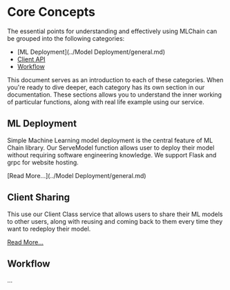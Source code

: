 # Core Concepts

The essential points for understanding and effectively using MLChain can be
grouped into the following categories:

- [ML Deployment](../Model Deployment/general.md)
- [Client API](../Client/general.md)
- [Workflow](#workflow)

This document serves as an introduction to each of these categories. When
you're ready to dive deeper, each category has its own section in our
documentation. These sections allows you to understand the inner working of particular functions, along with 
real life example using our service.

## ML Deployment
Simple Machine Learning model deployment is the central feature of ML Chain library.
Our ServeModel function allows user to deploy their model without requiring software engineering knowledge.
We support Flask and grpc for website hosting.

[Read More...](../Model Deployment/general.md)

## Client Sharing
This use our Client Class service that allows users to share their ML models to other users, along with reusing and coming 
back to them every time they want to redeploy their model.

[Read More...](../Client/general.md)

## Workflow
...